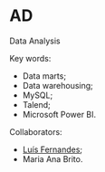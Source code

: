 # AD

Data Analysis

Key words:
  - Data marts;
  - Data warehousing;
  - MySQL;
  - Talend;
  - Microsoft Power BI.

Collaborators:

  * [Luís Fernandes](https://github.com/SkyBad20);
  * Maria Ana Brito.

